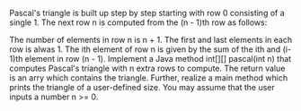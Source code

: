 Pascal's triangle is built up step by step starting with row 0 consisting of a single 1. The next row n is computed from the (n - 1)th row as follows:

The number of elements in row n is n + 1.
The first and last elements in each row is alwas 1.
The ith element of row n is given by the sum of the ith and (i-1)th element in row (n - 1).
Implement a Java method int[][] pascal(int n) that computes Pascal's triangle with n extra rows to compute. The return value is an arry which contains the triangle. Further, realize a main method which prints the triangle of a user-defined size. You may assume that the user inputs a number n >= 0.
